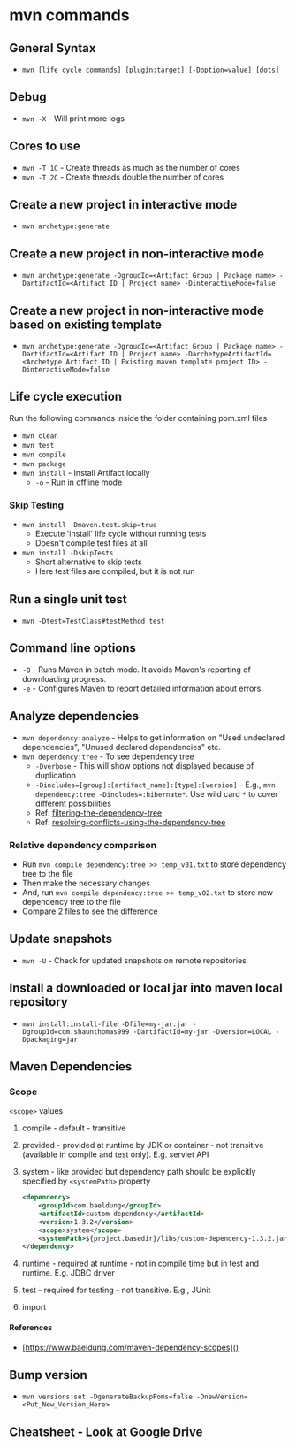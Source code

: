 mvn commands
============

## General Syntax
* `mvn [life cycle commands] [plugin:target] [-Doption=value] [dots]`

## Debug
* `mvn -X` - Will print more logs

## Cores to use
* `mvn -T 1C` - Create threads as much as the number of cores
* `mvn -T 2C` - Create threads double the number of cores

## Create a new project in interactive mode
* `mvn archetype:generate`

## Create a new project in non-interactive mode
* `mvn archetype:generate -DgroudId=<Artifact Group | Package name> -DartifactId=<Artifact ID | Project name> -DinteractiveMode=false`

## Create a new project in non-interactive mode based on existing template
* `mvn archetype:generate -DgroudId=<Artifact Group | Package name> -DartifactId=<Artifact ID | Project name> -DarchetypeArtifactId=<Archetype Artifact ID | Existing maven template project ID> -DinteractiveMode=false`

## Life cycle execution
Run the following commands inside the folder containing pom.xml files
* `mvn clean`
* `mvn test`
* `mvn compile`
* `mvn package`
* `mvn install` - Install Artifact locally
  * `-o` - Run in offline mode

### Skip Testing
* `mvn install -Dmaven.test.skip=true`
  * Execute 'install' life cycle without running tests
  * Doesn't compile test files at all
* `mvn install -DskipTests`
  * Short alternative to skip tests
  * Here test files are compiled, but it is not run

## Run a single unit test
* `mvn -Dtest=TestClass#testMethod test`

## Command line options
* `-B` - Runs Maven in batch mode. It avoids Maven's reporting of downloading progress.
* `-e` - Configures Maven to report detailed information about errors

## Analyze dependencies
* `mvn dependency:analyze` - Helps to get information on "Used undeclared dependencies", "Unused declared dependencies" etc.
* `mvn dependency:tree` - To see dependency tree
  * `-Dverbose` - This will show options not displayed because of duplication
  * `-Dincludes=[group]:[artifact_name]:[type]:[version]` - E.g., `mvn dependency:tree -Dincludes=:hibernate*`. Use wild card `*` to cover different possibilities
  * Ref: [filtering-the-dependency-tree](https://maven.apache.org/plugins/maven-dependency-plugin/examples/filtering-the-dependency-tree.html)
  * Ref: [resolving-conflicts-using-the-dependency-tree](https://maven.apache.org/plugins/maven-dependency-plugin/examples/resolving-conflicts-using-the-dependency-tree.html)

### Relative dependency comparison
* Run `mvn compile dependency:tree >> temp_v01.txt` to store dependency tree to the file
* Then make the necessary changes
* And, run `mvn compile dependency:tree >> temp_v02.txt` to store new dependency tree to the file
* Compare 2 files to see the difference

## Update snapshots
* `mvn -U` - Check for updated snapshots on remote repositories

## Install a downloaded or local jar into maven local repository
* `mvn install:install-file -Dfile=my-jar.jar -DgroupId=com.shaunthomas999 -DartifactId=my-jar -Dversion=LOCAL -Dpackaging=jar`

## Maven Dependencies

### Scope

`<scope>` values

1. compile - default - transitive
2. provided - provided at runtime by JDK or container - not transitive (available in compile and test only). E.g. servlet API
3. system - like provided but dependency path should be explicitly specified by `<systemPath>` property

    ```xml
    <dependency>
        <groupId>com.baeldung</groupId>
        <artifactId>custom-dependency</artifactId>
        <version>1.3.2</version>
        <scope>system</scope>
        <systemPath>${project.basedir}/libs/custom-dependency-1.3.2.jar</systemPath>
    </dependency>
    ```
4. runtime - required at runtime - not in compile time but in test and runtime. E.g. JDBC driver
5. test - required for testing - not transitive. E.g., JUnit
6. import

#### References

* [https://www.baeldung.com/maven-dependency-scopes]()

## Bump version

* `mvn versions:set -DgenerateBackupPoms=false -DnewVersion=<Put_New_Version_Here>`

## Cheatsheet - Look at Google Drive
